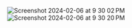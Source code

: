 ![Screenshot 2024-02-06 at 9 30 02 PM](https://github.com/sudo-self/static-html-daisy/assets/119916323/7af2f7b5-bab6-47f9-b2f3-1131e7a64036)
![Screenshot 2024-02-06 at 9 30 20 PM](https://github.com/sudo-self/static-html-daisy/assets/119916323/1ab95cfb-e08d-489a-93ff-1f35ae23ea8e)
